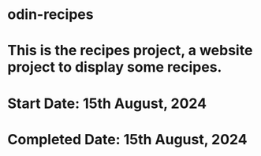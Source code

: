 # odin-recipes
#
# This is the recipes project, a website project to display some recipes.
# 
#   Start Date: 15th August, 2024
#   Completed Date: 15th August, 2024
#
#
#